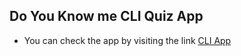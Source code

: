 ## Do You Know me CLI Quiz App

- You can check the app by visiting the link [CLI App](https://replit.com/@kaushalkumar23/Lesson1NeoGCampmark2#index.js?embed=1&output=1)